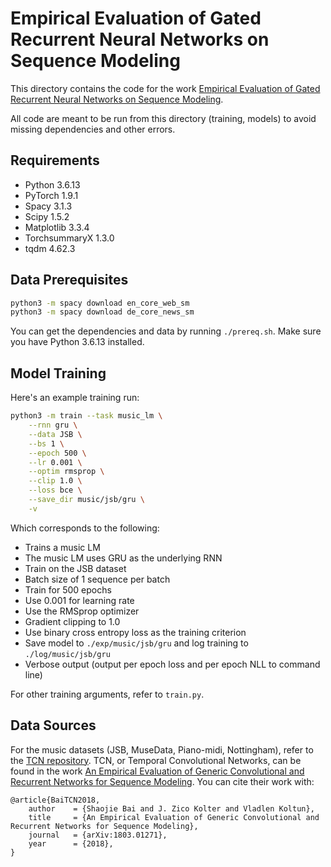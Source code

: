 # Empirical Evaluation of Gated Recurrent Neural Networks on Sequence Modeling

This directory contains the code for the work [Empirical Evaluation of Gated Recurrent Neural Networks on Sequence Modeling](https://arxiv.org/abs/1412.3555).

All code are meant to be run from this directory (training, models) to avoid missing dependencies and other errors.

## Requirements
* Python 3.6.13
* PyTorch 1.9.1
* Spacy 3.1.3
* Scipy 1.5.2
* Matplotlib 3.3.4
* TorchsummaryX 1.3.0
* tqdm 4.62.3

## Data Prerequisites
```bash
python3 -m spacy download en_core_web_sm
python3 -m spacy download de_core_news_sm
```

You can get the dependencies and data by running `./prereq.sh`. Make sure you have Python 3.6.13 installed.

## Model Training
Here's an example training run:
```bash
python3 -m train --task music_lm \
    --rnn gru \
    --data JSB \
    --bs 1 \
    --epoch 500 \
    --lr 0.001 \
    --optim rmsprop \
    --clip 1.0 \
    --loss bce \
    --save_dir music/jsb/gru \
    -v
```
Which corresponds to the following:
* Trains a music LM
* The music LM uses GRU as the underlying RNN
* Train on the JSB dataset
* Batch size of 1 sequence per batch
* Train for 500 epochs
* Use 0.001 for learning rate
* Use the RMSprop optimizer
* Gradient clipping to 1.0
* Use binary cross entropy loss as the training criterion
* Save model to `./exp/music/jsb/gru` and log training to `./log/music/jsb/gru`
* Verbose output (output per epoch loss and per epoch NLL to command line)

For other training arguments, refer to `train.py`.

## Data Sources
For the music datasets (JSB, MuseData, Piano-midi, Nottingham), refer to the [TCN repository](https://github.com/locuslab/TCN/tree/master/TCN/poly_music). TCN, or Temporal Convolutional Networks, can be found in the work [An Empirical Evaluation of Generic Convolutional and Recurrent Networks for Sequence Modeling](https://arxiv.org/abs/1803.01271). You can cite their work with:

```
@article{BaiTCN2018,
	author    = {Shaojie Bai and J. Zico Kolter and Vladlen Koltun},
	title     = {An Empirical Evaluation of Generic Convolutional and Recurrent Networks for Sequence Modeling},
	journal   = {arXiv:1803.01271},
	year      = {2018},
}
```
